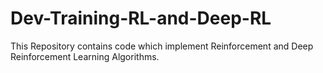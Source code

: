 # Dev-Training-RL-and-Deep-RL
This Repository contains code which implement Reinforcement and Deep Reinforcement Learning Algorithms.
